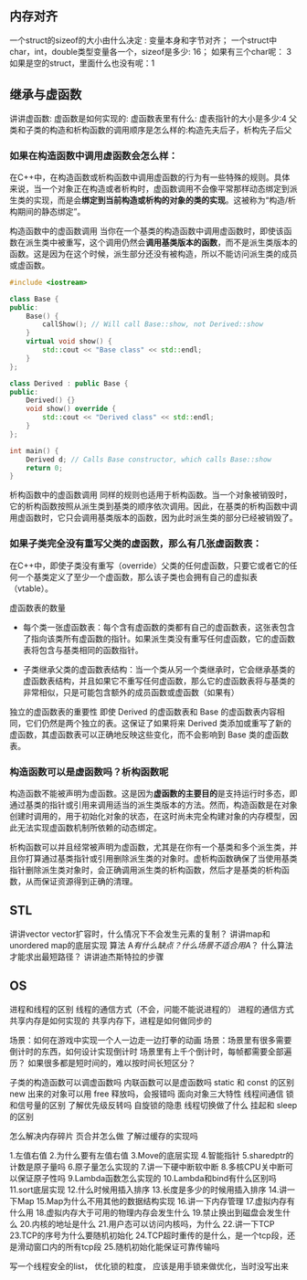 ## 内存对齐
一个struct的sizeof的大小由什么决定 : 变量本身和字节对齐；
一个struct中char，int，double类型变量各一个，sizeof是多少: 16；
如果有三个char呢： 3
如果是空的struct，里面什么也没有呢：1


## 继承与虚函数
讲讲虚函数:
虚函数是如何实现的:
虚函数表里有什么:
虚表指针的大小是多少:4
父类和子类的构造和析构函数的调用顺序是怎么样的:构造先夫后子，析构先子后父
### 如果在构造函数中调用虚函数会怎么样：

在C++中，在构造函数或析构函数中调用虚函数的行为有一些特殊的规则。具体来说，当一个对象正在构造或者析构时，虚函数调用不会像平常那样动态绑定到派生类的实现，而是会**绑定到当前构造或析构的对象的类的实现**。这被称为“构造/析构期间的静态绑定”。

构造函数中的虚函数调用
当你在一个基类的构造函数中调用虚函数时，即使该函数在派生类中被重写，这个调用仍然会**调用基类版本的函数**，而不是派生类版本的函数。这是因为在这个时候，派生部分还没有被构造，所以不能访问派生类的成员或虚函数。

```cpp
#include <iostream>

class Base {
public:
    Base() {
        callShow(); // Will call Base::show, not Derived::show
    }
    virtual void show() {
        std::cout << "Base class" << std::endl;
    }
};

class Derived : public Base {
public:
    Derived() {}
    void show() override {
        std::cout << "Derived class" << std::endl;
    }
};

int main() {
    Derived d; // Calls Base constructor, which calls Base::show
    return 0;
}
```


析构函数中的虚函数调用
同样的规则也适用于析构函数。当一个对象被销毁时，它的析构函数按照从派生类到基类的顺序依次调用。因此，在基类的析构函数中调用虚函数时，它只会调用基类版本的函数，因为此时派生类的部分已经被销毁了。


### 如果子类完全没有重写父类的虚函数，那么有几张虚函数表：

在C++中，即使子类没有重写（override）父类的任何虚函数，只要它或者它的任何一个基类定义了至少一个虚函数，那么该子类也会拥有自己的虚拟表（vtable）。

虚函数表的数量
+ 每个类一张虚函数表：每个含有虚函数的类都有自己的虚函数表，这张表包含了指向该类所有虚函数的指针。如果派生类没有重写任何虚函数，它的虚函数表将包含与基类相同的函数指针。

+ 子类继承父类的虚函数表结构：当一个类从另一个类继承时，它会继承基类的虚函数表结构，并且如果它不重写任何虚函数，那么它的虚函数表将与基类的非常相似，只是可能包含额外的成员函数或虚函数（如果有）

独立的虚函数表的重要性
即使 Derived 的虚函数表和 Base 的虚函数表内容相同，它们仍然是两个独立的表。这保证了如果将来 Derived 类添加或重写了新的虚函数，其虚函数表可以正确地反映这些变化，而不会影响到 Base 类的虚函数表。

### 构造函数可以是虚函数吗？析构函数呢

构造函数不能被声明为虚函数。这是因为**虚函数的主要目的**是支持运行时多态，即通过基类的指针或引用来调用适当的派生类版本的方法。然而，构造函数是在对象创建时调用的，用于初始化对象的状态，在这时尚未完全构建对象的内存模型，因此无法实现虚函数机制所依赖的动态绑定。

析构函数可以并且经常被声明为虚函数，尤其是在你有一个基类和多个派生类，并且你打算通过基类指针或引用删除派生类的对象时。虚析构函数确保了当使用基类指针删除派生类对象时，会正确调用派生类的析构函数，然后才是基类的析构函数，从而保证资源得到正确的清理。



## STL
讲讲vector
vector扩容时，什么情况下不会发生元素的复制？
讲讲map和unordered map的底层实现
算法
A*有什么缺点？什么场景不适合用A*？
什么算法才能求出最短路径？
讲讲迪杰斯特拉的步骤

## OS
进程和线程的区别
线程的通信方式（不会，问能不能说进程的）
进程的通信方式
共享内存是如何实现的
共享内存下，进程是如何做同步的

场景：如何在游戏中实现一个人一边走一边打拳的动画
场景：场景里有很多需要倒计时的东西，如何设计实现倒计时
场景里有上千个倒计时，每帧都需要全部遍历？
如果很多都是短时间的，难以按时间长短区分？






子类的构造函数可以调虚函数吗
内联函数可以是虚函数吗
static 和 const 的区别
new 出来的对象可以用 free 释放吗，会报错吗
面向对象三大特性
线程间通信
锁和信号量的区别
了解优先级反转吗
自旋锁的隐患
线程切换做了什么
挂起和 sleep 的区别

怎么解决内存碎片
页合并怎么做
了解过缓存的实现吗



1.左值右值
2.为什么要有左值右值
3.Move的底层实现
4.智能指针
5.sharedptr的计数是原子量吗
6.原子量怎么实现的
7.讲一下硬中断软中断
8.多核CPU关中断可以保证原子性吗
9.Lambda函数怎么实现的
10.Lambda和bind有什么区别吗
11.sort底层实现
12.什么时候用插入排序
13.长度是多少的时候用插入排序
14.讲一下Map
15.Map为什么不用其他的数据结构实现
16.讲一下内存管理
17.虚拟内存有什么用
18.虚拟内存大于可用的物理内存会发生什么
19.禁止换出到磁盘会发生什么
20.内核的地址是什么
21.用户态可以访问内核吗，为什么
22.讲一下TCP
23.TCP的序号为什么要随机初始化
24.TCP超时重传的是什么，是一个tcp段，还是滑动窗口内的所有tcp段
25.随机初始化能保证可靠传输吗

写一个线程安全的list，
优化锁的粒度，
应该是用手锁来做优化，当时没写出来



